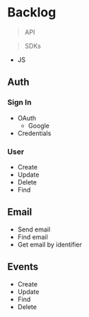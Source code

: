 # Backlog

> API

> SDKs
- JS

## Auth

### Sign In
- OAuth
  - Google
- Credentials


### User 
- Create
- Update
- Delete
- Find

## Email
- Send email
- Find email
- Get email by identifier

## Events
- Create
- Update
- Find
- Delete